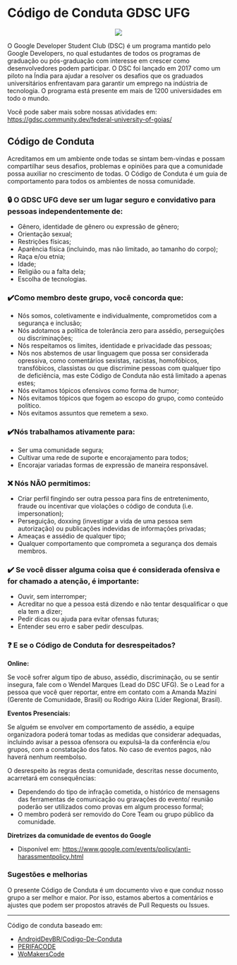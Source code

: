 # Código de Conduta GDSC UFG
 
<p align="center">
  <img src="https://user-images.githubusercontent.com/6981085/157594665-2a8c6e7b-ed23-4315-9f9c-4cb18a2dd877.png">
</p></figcaption>



O Google Developer Student Club (DSC) é um programa mantido pelo Google Developers, no qual estudantes de todos os programas de graduação ou pós-graduação com interesse em crescer como desenvolvedores podem participar. O DSC foi lançado em 2017 como um piloto na Índia para ajudar a resolver os desafios que os graduados universitários enfrentavam para garantir um emprego na indústria de tecnologia. O programa está presente em mais de 1200 universidades em todo o mundo.

Você pode saber mais sobre nossas atividades em: https://gdsc.community.dev/federal-university-of-goias/

 
## Código de Conduta
Acreditamos em um ambiente onde todas se sintam bem-vindas e possam compartilhar seus desafios, problemas e opiniões para que a comunidade possa auxiliar no crescimento de todas. O Código de Conduta é um guia de comportamento para todos os ambientes de nossa comunidade.

### **🔒 O GDSC UFG deve ser um lugar seguro e convidativo para pessoas independentemente de:**

-	Gênero, identidade de gênero ou expressão de gênero;
-	Orientação sexual;
-	Restrições físicas;
-	Aparência física (incluindo, mas não limitado, ao tamanho do corpo);
-	Raça e/ou etnia;
-	Idade;
-	Religião ou a falta dela;
-	Escolha de tecnologias.

### **✔️Como membro deste grupo, você concorda que:**

-	Nós somos, coletivamente e individualmente, comprometidos com a segurança e inclusão;
-	Nós adotamos a política de tolerância zero para assédio, perseguições ou discriminações;
-	Nós respeitamos os limites, identidade e privacidade das pessoas;
-	Nós nos abstemos de usar linguagem que possa ser considerada opressiva, como comentários sexistas, racistas, homofóbicos, transfóbicos, classistas ou que discrimine pessoas com qualquer tipo de deficiência, mas este Código de Conduta não está limitado a apenas estes;
-	Nós evitamos tópicos ofensivos como forma de humor;
-	Nós evitamos tópicos que fogem ao escopo do grupo, como conteúdo político.
-	Nós evitamos assuntos que remetem a sexo.

### **✔️Nós trabalhamos ativamente para:**

-	Ser uma comunidade segura;
-	Cultivar uma rede de suporte e encorajamento para todos;
-	Encorajar variadas formas de expressão de maneira responsável.

### **❌ Nós NÃO permitimos:**
-	Criar perfil fingindo ser outra pessoa para fins de entretenimento, fraude ou incentivar que violações o código de conduta (i.e. impersonation);
-	Perseguição, doxxing (investigar a vida de uma pessoa sem autorização) ou publicações indevidas de informações privadas;
-	Ameaças e assédio de qualquer tipo;
-	Qualquer comportamento que comprometa a segurança dos demais membros.

### **✔️ Se você disser alguma coisa que é considerada ofensiva e for chamado a atenção, é importante:**
- Ouvir, sem interromper;
- Acreditar no que a pessoa está dizendo e não tentar desqualificar o que ela tem a dizer;
- Pedir dicas ou ajuda para evitar ofensas futuras;
- Entender seu erro e saber pedir desculpas.


### **❓ E se o Código de Conduta for desrespeitados?**

**Online:**

Se você sofrer algum tipo de abuso, assédio, discriminação, ou se sentir insegura, fale com o Wendel Marques (Lead do DSC UFG). Se  o Lead for a pessoa que você quer reportar, entre em contato com a Amanda Mazini (Gerente de Comunidade, Brasil) ou Rodrigo Akira (Líder Regional, Brasil).

**Eventos Presenciais:**

Se alguém se envolver em comportamento de assédio, a equipe organizadora poderá tomar todas as medidas que considerar adequadas, incluindo avisar a pessoa ofensora ou expulsá-la da conferência e/ou grupos, com a constatação dos fatos. No caso de eventos pagos, não haverá nenhum reembolso.

O desrespeito às regras desta comunidade, descritas nesse documento, acarretará em consequências:
- Dependendo do tipo de infração cometida, o histórico de mensagens das ferramentas de comunicação ou gravações do evento/ reunião poderão ser utilizados como provas em algum processo formal;
- O membro poderá ser removido do Core Team ou grupo público da comunidade.

**Diretrizes da comunidade de eventos do Google**
- Disponível em: https://www.google.com/events/policy/anti-harassmentpolicy.html

### **Sugestões e melhorias**
O presente Código de Conduta é um documento vivo e que conduz nosso grupo a ser melhor e maior. Por isso, estamos abertos a comentários e ajustes que podem ser propostos através de Pull Requests ou Issues.

---
Código de conduta baseado em: 
- [AndroidDevBR/Codigo-De-Conduta](https://github.com/AndroidDevBR/Codigo-De-Conduta)
- [PERIFACODE](https://perifacode.com/COC/)
- [WoMakersCode](https://maismulheres.tech/p/terms)

